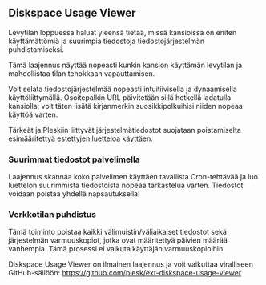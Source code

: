 ## Diskspace Usage Viewer 

Levytilan loppuessa haluat yleensä tietää, missä kansioissa on eniten käyttämättömiä ja suurimpia tiedostoja tiedostojärjestelmän puhdistamiseksi. 

Tämä laajennus näyttää nopeasti kunkin kansion käyttämän levytilan ja mahdollistaa tilan tehokkaan vapauttamisen. 

Voit selata tiedostojärjestelmää nopeasti intuitiivisella ja dynaamisella käyttöliittymällä. Osoitepalkin URL päivitetään sillä hetkellä ladatulla kansiolla; voit täten lisätä kirjanmerkin suosikkipolkuihisi niiden nopeaa käyttöä varten. 

Tärkeät ja Pleskiin liittyvät järjestelmätiedostot suojataan poistamiselta esimääritettyä estettyjen luetteloa käyttäen. 

### Suurimmat tiedostot palvelimella 

Laajennus skannaa koko palvelimen käyttäen tavallista Cron-tehtävää ja luo luettelon suurimmista tiedostoista nopeaa tarkastelua varten. Tiedostot voidaan poistaa yhdellä napsautuksella! 

### Verkkotilan puhdistus 

Tämä toiminto poistaa kaikki välimuistin/väliaikaiset tiedostot sekä järjestelmän varmuuskopiot, jotka ovat määritettyä päivien määrää vanhempia. Tämä prosessi ei vaikuta käyttäjän varmuuskopioihin. 

Diskspace Usage Viewer on ilmainen laajennus ja voit vaikuttaa viralliseen GitHub-säilöön: https://github.com/plesk/ext-diskspace-usage-viewer